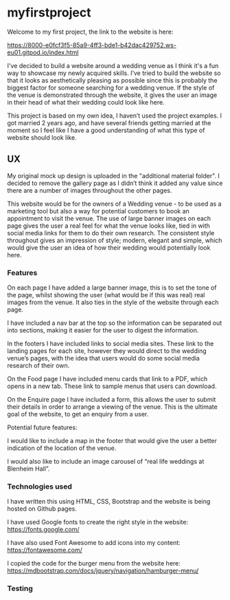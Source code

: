 # myfirstproject
 
Welcome to my first project, the link to the website is here:
 
https://8000-e0fcf3f5-85a9-4ff3-bde1-b42dac429752.ws-eu01.gitpod.io/index.html
 
I've decided to build a website around a wedding venue as I think it's a fun way to showcase my newly acquired skills. I’ve tried to build the website so that it looks as aesthetically pleasing as possible since this is probably the biggest factor for someone searching for a wedding venue. If the style of the venue is demonstrated through the website, it gives the user an image in their head of what their wedding could look like here.
 
This project is based on my own idea, I haven’t used the project examples. I got married 2 years ago, and have several friends getting married at the moment so I feel like I have a good understanding of what this type of website should look like.
 
## UX
 
My original mock up design is uploaded in the "additional material folder". I decided to remove the gallery page as I didn’t think it added any value since there are a number of images throughout the other pages.
 
This website would be for the owners of a Wedding venue - to be used as a marketing tool but also a way for potential customers to book an appointment to visit the venue. The use of large banner images on each page gives the user a real feel for what the venue looks like, tied in with social media links for them to do their own research. The consistent style throughout gives an impression of style; modern, elegant and simple, which would give the user an idea of how their wedding would potentially look here.  
 
### Features

On each page I have added a large banner image, this is to set the tone of the page, whilst showing the user (what would be if this was real) real images from the venue. It also ties in the style of the website through each page.

I have included a nav bar at the top so the information can be separated out into sections, making it easier for the user to digest the information.

In the footers I have included links to social media sites. These link to the landing pages for each site, however they would direct to the wedding venue’s pages, with the idea that users would do some social media research of their own.

On the Food page I have included menu cards that link to a PDF, which opens in a new tab. These link to sample menus that users can download.

On the Enquire page I have included a form, this allows the user to submit their details in order to arrange a viewing of the venue. This is the ultimate goal of the website, to get an enquiry from a user.

Potential future features:

I would like to include a map in the footer that would give the user a better indication of the location of the venue.

I would also like to include an image carousel of “real life weddings at Blenheim Hall”.

### Technologies used
 
I have written this using HTML, CSS, Bootstrap and the website is being hosted on Github pages.

I have used Google fonts to create the right style in the website: https://fonts.google.com/

I have also used Font Awesome to add icons into my content: https://fontawesome.com/

I copied the code for the burger menu from the website here: https://mdbootstrap.com/docs/jquery/navigation/hamburger-menu/

### Testing
 


